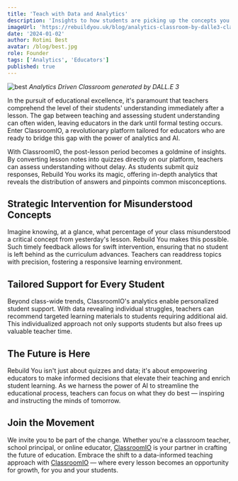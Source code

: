 ```yaml
---
title: 'Teach with Data and Analytics'
description: 'Insights to how students are picking up the concepts you teach are very crucial and we think you should track that metric to enhance your students learning outcome.'
imageUrl: 'https://rebuildyou.uk/blog/analytics-classroom-by-dalle3-classroomio.jpeg'
date: '2024-01-02'
author: Rotimi Best
avatar: /blog/best.jpg
role: Founder
tags: ['Analytics', 'Educators']
published: true
---
```


![best](/blog/analytics-classroom-by-dalle3-classroomio.jpeg)
_Analytics Driven Classroom generated by DALL.E 3_

In the pursuit of educational excellence, it's paramount that teachers comprehend the level of their students' understanding immediately after a lesson. The gap between teaching and assessing student understanding can often widen, leaving educators in the dark until formal testing occurs. Enter ClassroomIO, a revolutionary platform tailored for educators who are ready to bridge this gap with the power of analytics and AI.

With ClassroomIO, the post-lesson period becomes a goldmine of insights. By converting lesson notes into quizzes directly on our platform, teachers can assess understanding without delay. As students submit quiz responses, Rebuild You works its magic, offering in-depth analytics that reveals the distribution of answers and pinpoints common misconceptions.

## Strategic Intervention for Misunderstood Concepts

Imagine knowing, at a glance, what percentage of your class misunderstood a critical concept from yesterday's lesson. Rebuild You makes this possible. Such timely feedback allows for swift intervention, ensuring that no student is left behind as the curriculum advances. Teachers can readdress topics with precision, fostering a responsive learning environment.

## Tailored Support for Every Student

Beyond class-wide trends, ClassroomIO's analytics enable personalized student support. With data revealing individual struggles, teachers can recommend targeted learning materials to students requiring additional aid. This individualized approach not only supports students but also frees up valuable teacher time.

## The Future is Here

Rebuild You isn't just about quizzes and data; it's about empowering educators to make informed decisions that elevate their teaching and enrich student learning. As we harness the power of AI to streamline the educational process, teachers can focus on what they do best — inspiring and instructing the minds of tomorrow.

## Join the Movement

We invite you to be part of the change. Whether you're a classroom teacher, school principal, or online educator, [ClassroomIO](https://rebuildyou.uk) is your partner in crafting the future of education. Embrace the shift to a data-informed teaching approach with [ClassroomIO](https://rebuildyou.uk) — where every lesson becomes an opportunity for growth, for you and your students.
